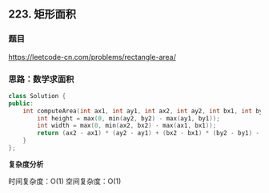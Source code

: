 ## 223. 矩形面积

### 题目

https://leetcode-cn.com/problems/rectangle-area/

### 思路：数学求面积


```C++
class Solution {
public:
    int computeArea(int ax1, int ay1, int ax2, int ay2, int bx1, int by1, int bx2, int by2) {
        int height = max(0, min(ay2, by2) - max(ay1, by1));
        int width = max(0, min(ax2, bx2) - max(ax1, bx1));
        return (ax2 - ax1) * (ay2 - ay1) + (bx2 - bx1) * (by2 - by1) - height * width;
    }
};
```

**复杂度分析**

时间复杂度：O(1)
空间复杂度：O(1)